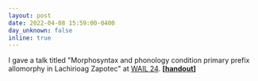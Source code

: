 ```yaml
---
layout: post
date: 2022-04-08 15:59:00-0400
day_unknown: false
inline: true
---
```


I gave a talk titled "Morphosyntax and phonology condition primary prefix allomorphy in Lachirioag Zapotec" at [WAIL 24](https://sites.google.com/view/wailconferenceucsb/home).  <b>[<a href="/assets/pdf/wail24_PrimaryPrefixAllomorphy.pdf" target="_new">handout</a>] </b>
